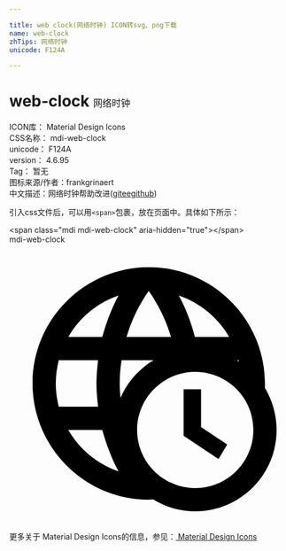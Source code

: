 ```yaml
---

title: web clock(网络时钟) ICON转svg、png下载
name: web-clock
zhTips: 网络时钟
unicode: F124A

---
```


# web-clock  <small style="font-size: 60%;font-weight: 100">网络时钟</small>


<div class="detail-page">
<p>
<span>
ICON库：
<span class="badge-secondary badge">Material Design Icons</span> 
</span>
<br/>
<span>
CSS名称：
<span class="badge-secondary badge">mdi-web-clock</span> 
</span>
<br/>
<span>
unicode：
<span class="badge-secondary badge">F124A</span> 
</span>
<br/>
<span>
version：
<span class="badge-secondary badge">4.6.95</span> 
</span>
<br/>
<span>Tag：
<span class="badge-light badge">暂无</span>
</span>
<br/>
<span>图标来源/作者：<span class="badge-light badge">frankgrinaert</span></span> 
<br/>
<span class="zh-detail">中文描述：<span class="badge-primary badge">网络时钟</span><span class="help-link"><span>帮助改进</span>(<a href="https://gitee.com/liuwave/icon-helper/edit/master/json/material/web-clock.json" target="_blank" rel="noopener noreferrer">gitee</a><a href="https://github.com/liuwave/icon-helper/edit/master/json/material/web-clock.json" target="_blank" rel="noopener noreferrer">github</a></span>)</span><br/>
</p>
</div>
<div class="alert alert-dark">
  <i class="mdi mdi-web-clock mdi-48px"></i>
  <i class="mdi mdi-web-clock mdi-36px"></i>
  <i class="mdi mdi-web-clock mdi-24px"></i>
  <i class="mdi mdi-web-clock mdi-18px"></i>
</div>
<div>
  <p>引入css文件后，可以用<code>&lt;span&gt;</code>包裹，放在页面中。具体如下所示：    
  </p>
  <div class="alert alert-primary" style="font-size: 14px">
    &lt;span class="mdi mdi-web-clock" aria-hidden="true"&gt;&lt;/span&gt;
    <copy-btn content='<span class="mdi mdi-web-clock" aria-hidden="true"></span>'></copy-btn>
  </div>
  <div class="alert alert-secondary">
    <i class="mdi mdi-web-clock"
    style="font-size: 24px"
    aria-hidden="true"></i> mdi-web-clock
    <copy-btn content="mdi-web-clock" btn-title="复制图标名称"></copy-btn>
  </div>
</div>
<div id="svg" class="svg-wrap">
<svg xmlns="http://www.w3.org/2000/svg" viewBox="0 0 24 24"><path d="M15 12.5V16.5L18 18.5L18.75 17.25L16.5 15.75V12.5H15M22 12.39C22 12.26 22 12.13 22 12C22 6.5 17.5 2 12 2C6.47 2 2 6.5 2 12C2 17.5 6.5 22 12 22C12.13 22 12.24 22 12.37 21.97C13.43 22.62 14.67 23 16 23C19.86 23 23 19.86 23 16C23 14.68 22.62 13.44 22 12.39M19.76 10.11C19.7 10.07 19.65 10.04 19.59 10H19.74C19.75 10.03 19.75 10.07 19.76 10.11M18.92 8H15.97C15.65 6.75 15.19 5.55 14.59 4.44C16.43 5.07 17.96 6.34 18.92 8M12 4.03C12.83 5.23 13.5 6.57 13.91 8H10.09C10.5 6.57 11.17 5.23 12 4.03M9.66 10H12.41C11.16 10.75 10.15 11.88 9.57 13.24C9.53 12.83 9.5 12.42 9.5 12C9.5 11.32 9.56 10.65 9.66 10M9.4 4.44C8.8 5.55 8.35 6.75 8 8H5.08C6.03 6.34 7.57 5.06 9.4 4.44M4.26 14C4.1 13.36 4 12.69 4 12S4.1 10.64 4.26 10H7.64C7.56 10.66 7.5 11.32 7.5 12S7.56 13.34 7.64 14H4.26M5.08 16H8C8.35 17.25 8.8 18.45 9.4 19.56C7.57 18.93 6.03 17.65 5.08 16M16 21C13.24 21 11 18.76 11 16S13.24 11 16 11 21 13.24 21 16 18.76 21 16 21Z" /></svg>
</div>
<detail full-name='mdi-web-clock'></detail>
    
<div><p>更多关于 Material Design Icons的信息，参见：<a target="_blank" href="https://iconhelper.cn/material.html"> Material Design Icons</a>
</p></div>
